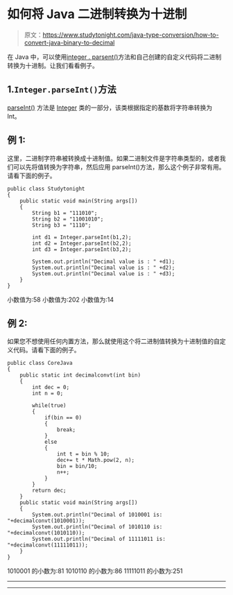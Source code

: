 # 如何将 Java 二进制转换为十进制

> 原文：<https://www.studytonight.com/java-type-conversion/how-to-convert-java-binary-to-decimal>

在 Java 中，可以使用[integer . parsent()](https://www.studytonight.com/java-wrapper-class/java-integer-parseint-string-int-method)方法和自己创建的自定义代码将二进制转换为十进制。让我们看看例子。

## 1.`Integer.parseInt()`方法

[parseInt()](https://www.studytonight.com/java-wrapper-class/java-integer-parseint-string-int-method) 方法是 [Integer](https://www.studytonight.com/java/wrapper-class.php) 类的一部分，该类根据指定的基数将字符串转换为 Int。

## 例 1:

这里，二进制字符串被转换成十进制值。如果二进制文件是字符串类型的，或者我们可以先将值转换为字符串，然后应用 parseInt()方法，那么这个例子非常有用。请看下面的例子。

```
public class Studytonight
{    
	public static void main(String args[])
	{    
		String b1 = "111010";
		String b2 = "11001010";
		String b3 = "1110";

		int d1 = Integer.parseInt(b1,2);
		int d2 = Integer.parseInt(b2,2);
		int d3 = Integer.parseInt(b3,2);

		System.out.println("Decimal value is : " +d1);
		System.out.println("Decimal value is : " +d2);
		System.out.println("Decimal value is : " +d3);
	}    
}
```

小数值为:58
小数值为:202
小数值为:14

## 例 2:

如果您不想使用任何内置方法，那么就使用这个将二进制值转换为十进制值的自定义代码。请看下面的例子。

```
public class CoreJava
{    
	public static int decimalconvt(int bin)
	{  
		int dec = 0;  
		int n = 0;  

		while(true)
		{  
			if(bin == 0)
			{  
				break;  
			}
			else 
			{  
				int t = bin % 10;  
				dec+= t * Math.pow(2, n);  
				bin = bin/10;  
				n++;  
			}  
		}  
		return dec;
	}
	public static void main(String args[])
	{    
		System.out.println("Decimal of 1010001 is: "+decimalconvt(1010001));  
		System.out.println("Decimal of 1010110 is: "+decimalconvt(1010110));  
		System.out.println("Decimal of 11111011 is: "+decimalconvt(11111011));  
	}    
}
```

1010001 的小数为:81
1010110 的小数为:86
11111011 的小数为:251

* * *

* * *
